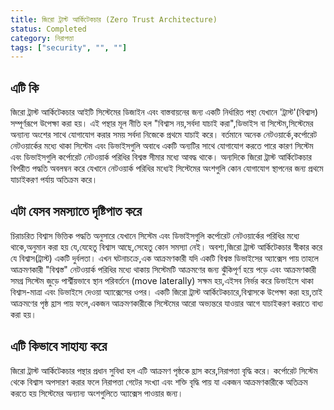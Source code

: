 ```yaml
---
title: জিরো ট্রাস্ট আর্কিটেকচার (Zero Trust Architecture)
status: Completed
category: নিরাপত্তা
tags: ["security", "", ""]
---
```


## এটি কি
জিরো ট্রাস্ট আর্কিটেকচার আইটি সিস্টেমের ডিজাইন এবং বাস্তবায়নের জন্য একটি নির্ধারিত পন্থা যেখানে 'ট্রাস্ট'(বিশ্বাস) সম্পূর্ণরূপে উপেক্ষা করা হয়। এই পন্থার মূল নীতি হল "বিশ্বাস নয়,সর্বদা যাচাই করা",ডিভাইস বা সিস্টেম,সিস্টেমের অন্যান্য অংশের সাথে যোগাযোগ করার সময় সর্বদা নিজেকে প্রথমে যাচাই করে। বর্তমানে অনেক নেটওয়ার্কে,কর্পোরেট নেটওয়ার্কের মধ্যে থাকা সিস্টেম এবং ডিভাইসগুলি অবাধে একটি অন্যটির সাথে যোগাযোগ করতে পারে কারণ সিস্টেম এবং ডিভাইসগুলি  কর্পোরেট নেটওয়ার্ক পরিধির বিশ্বস্ত সীমার মধ্যে আবদ্ধ থাকে। অন্যদিকে জিরো ট্রাস্ট আর্কিটেকচার বিপরীত পদ্ধতি অবলম্বন করে যেখানে নেটওয়ার্ক পরিধির মধ্যেই সিস্টেমের অংশগুলি কোন যোগাযোগ স্থাপনের জন্য প্রথমে যাচাইকরণ পর্যায় অতিক্রম করে।


## এটা যেসব সমস্যাতে দৃষ্টিপাত করে
চিরাচরিত বিশ্বাস ভিত্তিক পদ্ধতি অনুসারে যেখানে সিস্টেম এবং ডিভাইসগুলি কর্পোরেট নেটওয়ার্কের পরিধির মধ্যে থাকে,অনুমান করা হয় যে,যেহেতু বিশ্বাস আছে,সেহেতু কোন সমস্যা নেই। অবশ্য,জিরো ট্রাস্ট আর্কিটেকচার স্বীকার করে যে বিশ্বাস(ট্রাস্ট) একটি দুর্বলতা। এখন ঘটনাচক্রে,এক আক্রমণকারী যদি একটি বিশ্বস্ত ডিভাইসের অ্যাক্সেস পায় তাহলে আক্রমণকারী "বিশ্বস্ত" নেটওয়ার্ক পরিধির মধ্যে থাকায় সিস্টেমটি আক্রমণের জন্য ঝুঁকিপূর্ণ হয়ে পড়ে এবং আক্রমণকারী সমগ্র সিস্টেম জুড়ে পার্শ্বীয়ভাবে স্থান পরিবর্তনে (move laterally) সক্ষম হয়,এইসব নির্ভর করে ডিভাইসে থাকা বিশ্বাস-মাত্রা এবং ডিভাইসে দেওয়া অ্যাক্সেসের ওপর। একটি জিরো ট্রাস্ট আর্কিটেকচারে,বিশ্বাসকে উপেক্ষা করা হয়,তাই আক্রমণের পৃষ্ঠ হ্রাস পায় ফলে,একজন আক্রমণকারীকে সিস্টেমের আরো অভ্যন্তরে যাওয়ার আগে যাচাইকরণ করাতে বাধ্য করা হয়।


## এটি কিভাবে সাহায্য করে
জিরো ট্রাস্ট আর্কিটেকচার পন্থার প্রধান সুবিধা হল এটি আক্রমণ পৃষ্ঠকে হ্রাস করে,নিরাপত্তা বৃদ্ধি করে। কর্পোরেট সিস্টেম থেকে বিশ্বাস অপসারণ করার ফলে নিরাপত্তা গেটের সংখ্যা এবং শক্তি বৃদ্ধি পায় যা একজন আক্রমণকারীকে অতিক্রম করতে হয় সিস্টেমের অন্যান্য অংশগুলিতে অ্যাক্সেস পাওয়ার জন্য। 
